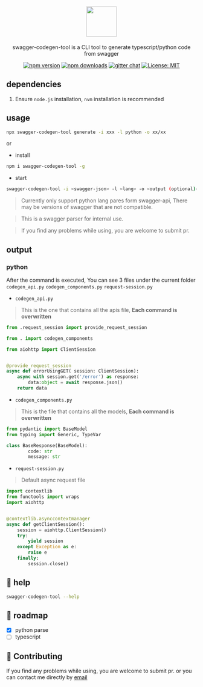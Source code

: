 
<h1 align="center">
   <b>
        <a href="https://github.com/sixdjango/swagger-codegen-tool.git"><img src="https://raw.githubusercontent.com/swagger-api/swagger.io/wordpress/images/assets/SWC-logo-clr.png" height="80"></a><br>
    </b>
</h1>

<p align="center">swagger-codegen-tool is a CLI tool to generate typescript/python code from swagger</p>


<div align="center">

[![npm version](https://img.shields.io/npm/v/swagger-codegen-tool.svg?style=flat-square)](https://www.npmjs.org/package/swagger-codegen-tool)
[![npm downloads](https://img.shields.io/npm/dm/swagger-codegen-tool.svg?style=flat-square)](https://npm-stat.com/charts.html?package=swagger-codegen-tool)
[![gitter chat](https://img.shields.io/gitter/room/mzabriskie/swagger-codegen-tool.svg?style=flat-square)](https://gitter.im/mzabriskie/swagger-codegen-tool)
[![License: MIT](https://img.shields.io/badge/License-MIT-yellow.svg)](https://opensource.org/licenses/MIT)

</div>

## dependencies
1. Ensure `node.js` installation, `nvm` installation is recommended

## usage

```bash
npx swagger-codegen-tool generate -i xxx -l python -o xx/xx
```
or

- install
```bash
npm i swagger-codegen-tool -g
```
- start
```bash
swagger-codegen-tool -i <swagger-json> -l <lang> -o <output (optional)>
```

> Currently only support python lang pares form swagger-api, There may be versions of swagger that are not compatible.

> This is a swagger parser for internal use.

> If you find any problems while using, you are welcome to submit pr.

## output

### python
After the command is executed, You can see 3 files under the current folder `codegen_api.py` `codegen_components.py` `request-session.py`

- `codegen_api.py`
> This is the one that contains all the apis file, **Each command is overwritten**
```python
from .request_session import provide_request_session

from . import codegen_components

from aiohttp import ClientSession


@provide_request_session
async def errorUsingGET( session: ClientSession):
    async with session.get('/error') as response:
        data:object = await response.json()
    return data
```

- `codegen_components.py`
> This is the file that contains all the models,  **Each command is overwritten**

```python
from pydantic import BaseModel
from typing import Generic, TypeVar

class BaseResponse(BaseModel):
		code: str
		message: str
```

- `request-session.py`
> Default async request file
```python
import contextlib
from functools import wraps
import aiohttp


@contextlib.asynccontextmanager
async def getClientSession():
    session = aiohttp.ClientSession()
    try:
        yield session
    except Exception as e:
        raise e
    finally:
        session.close()
```


## 📖 help
```bash
swagger-codegen-tool --help
```
### 

## 🤔 roadmap
- [x] python parse
- [ ] typescript

## 💁 Contributing
If you find any problems while using, you are welcome to submit pr. or you can contact me directly by <a href="mailto:six.django@gmail.com">email</a>

